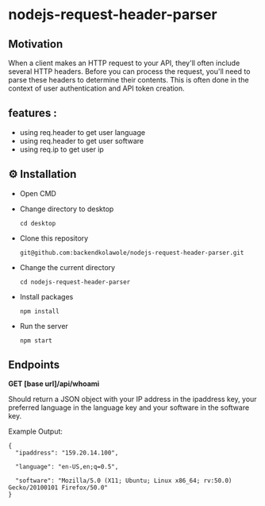 # nodejs-request-header-parser

## Motivation
When a client makes an HTTP request to your API, they'll often include several HTTP headers. Before you can process the request, you'll need to parse these headers to determine their contents. This is often done in the context of user authentication and API token creation.

## features :
 * using req.header to get user language
 * using req.header to get user software
 * using req.ip to get user ip


## ⚙️ Installation

- Open CMD
  
- Change directory to desktop

  `cd desktop`
   
- Clone this repository

  `git@github.com:backendkolawole/nodejs-request-header-parser.git`

- Change the current directory

  `cd nodejs-request-header-parser`
  
- Install packages
  
  `npm install`

- Run the server

  `npm start`


## Endpoints

**GET [base url]/api/whoami** 

Should return a JSON object with your IP address in the ipaddress key, your preferred language in the language key and your software in the software key.

Example Output:

```
{
  "ipaddress": "159.20.14.100",
  
  "language": "en-US,en;q=0.5",
  
  "software": "Mozilla/5.0 (X11; Ubuntu; Linux x86_64; rv:50.0) Gecko/20100101 Firefox/50.0"
}
```
